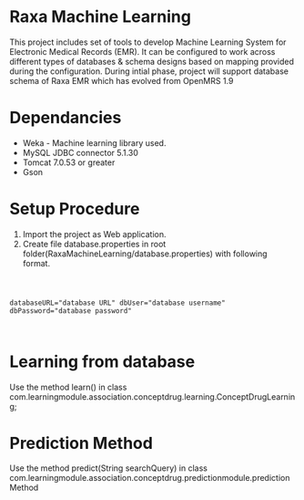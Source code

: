 Raxa Machine Learning
===================

This project includes set of tools to develop Machine Learning System for Electronic Medical Records (EMR). It can be configured to work across different types of databases & schema designs based on mapping provided during the configuration. During intial phase, project will support database schema of Raxa EMR which has evolved from OpenMRS 1.9


Dependancies
====================

* Weka - Machine learning library used.
* MySQL JDBC connector 5.1.30
* Tomcat 7.0.53 or greater
* Gson


Setup Procedure
====================

1. Import the project as Web application.
2. Create file database.properties in root folder(RaxaMachineLearning/database.properties) with following format.

<code>

databaseURL="database URL"
dbUser="database username"
dbPassword="database password"

</code>

Learning from database
===================

Use the method learn() in class com.learningmodule.association.conceptdrug.learning.ConceptDrugLearning;


Prediction Method
===================

Use the method predict(String searchQuery) in class com.learningmodule.association.conceptdrug.predictionmodule.predictionMethod

